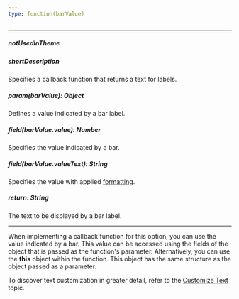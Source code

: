 ```yaml
---
type: function(barValue)
---
```

---
##### notUsedInTheme

##### shortDescription
Specifies a callback function that returns a text for labels.

##### param(barValue): Object
Defines a value indicated by a bar label.

##### field(barValue.value): Number
Specifies the value indicated by a bar.

##### field(barValue.valueText): String
Specifies the value with applied <a href="/Documentation/16_2/ApiReference/Data_Visualization_Widgets/dxBarGauge/Configuration/label/#format">formatting</a>.

##### return: String
The text to be displayed by a bar label.

---
When implementing a callback function for this option, you can use the value indicated by a bar. This value can be accessed using the fields of the object that is passed as the function's parameter. Alternatively, you can use the **this** object within the function. This object has the same structure as the object passed as a parameter.

To discover text customization in greater detail, refer to the [Customize Text](/concepts/05%20Widgets/zz%20Common/10%20Data%20Visualization%20Widgets/30%20Data%20Formatting/30%20Customize%20Text.md '/Documentation/Guide/Widgets/Common/Data_Visualization_Widgets/Data_Formatting/#Customize_Text') topic.
